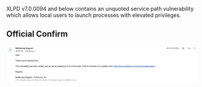 XLPD v7.0.0094 and below contains an unquoted service path vulnerability which allows local users to launch processes with elevated privileges.

## Official Confirm

![confirm](pic/confirm.jpg)
